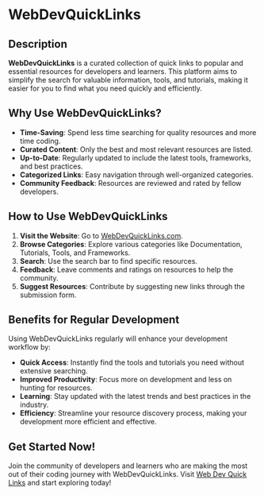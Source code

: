 # WebDevQuickLinks

## Description

**WebDevQuickLinks** is a curated collection of quick links to popular and essential resources for developers and learners. This platform aims to simplify the search for valuable information, tools, and tutorials, making it easier for you to find what you need quickly and efficiently.

## Why Use WebDevQuickLinks?

- **Time-Saving**: Spend less time searching for quality resources and more time coding.
- **Curated Content**: Only the best and most relevant resources are listed.
- **Up-to-Date**: Regularly updated to include the latest tools, frameworks, and best practices.
- **Categorized Links**: Easy navigation through well-organized categories.
- **Community Feedback**: Resources are reviewed and rated by fellow developers.

## How to Use WebDevQuickLinks

1. **Visit the Website**: Go to [WebDevQuickLinks.com](https://WebDevQuickLinks.com).
2. **Browse Categories**: Explore various categories like Documentation, Tutorials, Tools, and Frameworks.
3. **Search**: Use the search bar to find specific resources.
4. **Feedback**: Leave comments and ratings on resources to help the community.
5. **Suggest Resources**: Contribute by suggesting new links through the submission form.

## Benefits for Regular Development

Using WebDevQuickLinks regularly will enhance your development workflow by:

- **Quick Access**: Instantly find the tools and tutorials you need without extensive searching.
- **Improved Productivity**: Focus more on development and less on hunting for resources.
- **Learning**: Stay updated with the latest trends and best practices in the industry.
- **Efficiency**: Streamline your resource discovery process, making your development more efficient and effective.

## Get Started Now!

Join the community of developers and learners who are making the most out of their coding journey with WebDevQuickLinks. Visit [Web Dev Quick Links](https://http://reacttonext.com/web-dev-quick-links.com) and start exploring today!
